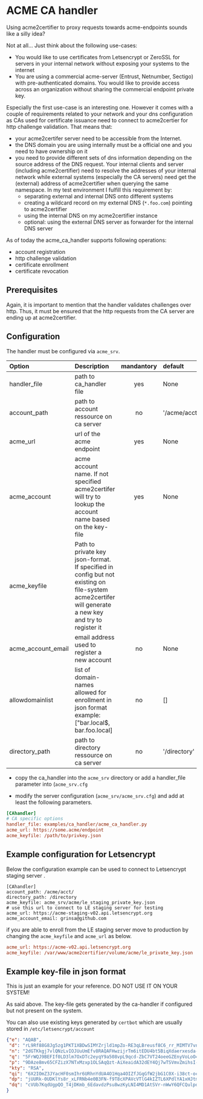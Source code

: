 <!-- markdownlint-disable  MD013 -->
<!-- wiki-title ACME CA handler -->
# ACME CA handler

Using acme2certifier to proxy requests towards acme-endpoints sounds like a silly idea?

Not at all... Just think about the following use-cases:

- You would like to use certificates from Letsencrypt or ZeroSSL for servers in your internal network without exposing your systems to the internet
- You are using a commercial acme-server (Entrust, Netnumber, Sectigo) with pre-authenticated domains. You would like to provide access across an organization without sharing the commercial endpoint private key.

Especially the first use-case is an interesting one. However it comes with a couple of requirements related to your network and your dns configuration as CAs used for certificate issuance need to connect to acme2certier for http challenge validation. That means that:

- your acme2certifer server need to be accessible from the Internet.
- the DNS domain you are using internally must be a official one and you need to have ownership on it
- you need to provide different sets of dns information depending on the source address of the DNS request. Your internal clients and server (including acme2certifier) need to resolve the addresses of your internal network while external systems (especially the CA servers) need get the (external) address of acme2certifier when querying the same namespace. In my test environment I fulfill this requirement by:
  - separating external and internal DNS onto different systems
  - creating a wildcard record on my external DNS (`*.foo.com`) pointing to acme2certifier
  - using the internal DNS on my acme2certifier instance
  - optional: using the external DNS server as forwarder for the internal DNS server

As of today the acme_ca_handler supports following operations:

- account registration
- http challenge validation
- certificate enrollment
- certificate revocation

## Prerequisites

Again, it is important to mention that the handler validates challenges over http. Thus, it must be ensured that the http requests from the CA server are ending up at acme2certifier.

## Configuration

The handler must be configured via `acme_srv`.

| Option | Description | mandantory | default |
| :------| :---------- | :--------: | :------ |
| handler_file | path to ca_handler file | yes | None |
| account_path | path to account ressource on ca server | no | '/acme/acct' |
| acme_url | url of the acme endpoint | yes | None |
| acme_account | acme account name. If not specified acme2certifer will try to lookup the account name based on the key-file | yes | None |
| acme_keyfile | Path to private key json-format. If specified in config but not existing on file-system acme2certifer will generate a new key and try to register it |
| acme_account_email | email address used to register a new account | no | None |
| allowdomainlist | list of domain-names allowed for enrollment in json format example: ["bar.local$, bar.foo.local] | no | [] |
| directory_path | path to directory ressource on ca server | no | '/directory' |

- copy the ca_handler into the `acme_srv` directory or add a handler_file parameter into (`acme_srv.cfg`

- modify the server configuration (`acme_srv/acme_srv.cfg`) and add at least the following parameters.

```cfg
[CAhandler]
# CA specific options
handler_file: examples/ca_handler/acme_ca_handler.py
acme_url: https://some.acme/endpoint
acme_keyfile: /path/to/privkey.json
```

## Example configuration for Letsencrypt

Below the configuration example can be used to connect to Letsencrypt staging server .

```config
[CAhandler]
account_path: /acme/acct/
directory_path: /directory
acme_keyfile: acme_srv/acme/le_staging_private_key.json
# use this url to connect to LE staging server for testing
acme_url: https://acme-staging-v02.api.letsencrypt.org
acme_account_email: grinsa@github.com
```

if you are able to enroll from the LE staging server move to production by changing the `acme_keyfile` and `acme_url` as below.

```cfg
acme_url: https://acme-v02.api.letsencrypt.org
acme_keyfile: /var/www/acme2certifier/volume/acme/le_private_key.json
```

## Example key-file in json format

This is just an example for your reference. DO NOT USE IT ON YOUR SYSTEM!

As said above. The key-file gets generated by the ca-handler if configured but not present on the system.

You can also use existing keys generated by `certbot` which are usually stored in `/etc/letsencrypt/account`

```json
{"e": "AQAB",
 "d": "rL9Rf88G8Jg5zg1PKT1XBDwSIMYZrjld1mpZo-RE3qLBreusf8C6_rr_MIMTV7vneJT-AOPzSJHhELeA-9A2p5458KreekqWkXmFiP7L5gAUPdiZWkDxraOzoyqQdaidxaresxd7aaWH4BENbFimhfcCT453SX7GLSF9W_RKlgWfnE-yYGpT2Wq__Rkn2zOSZ5RvSOjI_Y5dIDBi8fBS-L5p6-5MhDcjyeDH8uUko8xLZZo2T_PGzY2oWu4xrC7iPBSN6fcAlHPyFvi1GqmC1_Flniy4aRooAgOq0fwIgLuVpmZpA5KSaEGRkrIx95eR-GjwgQ",
 "n": "2dGTKkgj7vlQNzLvIOJUuUmEfv8RAQAFHwzijrTm6itEDU4bt5BiqXdaerxesda-dIMDbnTQFDmyaPSi3Gp71ZSuxiPgpv2E9wa-kc5aHnT2zaj3DeGbtKO4_5NWqyD3S2bmsL1ABj6cv2Pr2Z8RqeNBKa4jdaIdifawkdrF0wAXqlpxM8nYvKfKnsOpWyr5qw1cIXcaqq_bQS7znT-hh9ay8fdWiDAvSrJvtv6R-4hPm-iA6kuwRTpDSfreN27dr4pu8PUXw8ukxnF_qdIP0AD_r0BvpmNsHIA0HDyg9afcqUj_K42yiKhr4HHNU3Ih_SSjdtw",
 "q": "5FrWQJ9BEFIf0LD3lm7OxDTc2eyqY9a508vpL9qcd-ZbC7VT24oeeGZEnyVoLoO4n0TFUSFUSmXMI7jAkQqu_wpF-hAhSWx3NY89MwRDWCbLVnvXNk-wlbZcwp8hd10Th7iFCDCFy-y8BCemHAqO5G5NAWW6rxyZzK6KILRJ1AW8",
 "p": "9DAze8mv65CFZizX7NTxMzxp1OLSAqQzt-AiXeaidA32dEY4Qj7wTSVmvZmihsI-lV6Oyax_IWvrISijPS8xR6OxgZb8wSqdLla9sXo92my6lOcdC6GG5bGq_tQXIAfKlt23kUCmwt_WN85Ef8Fm2Ftqd5HAnyMxfaf734Zm_NDk",
 "kty": "RSA",
 "qi": "6X2IOmZ3JYacHF0smIhr6URhnYdUA4O1Hqa4OIZfJGqGfW2jbG1C0X-i38ct-oc3CBoyeEM13BmrSiipyEI0pM1pU4GezXn0TSth1cuaskcy9Z0rDBEb3Y7FL7AwG3RPgoPKVUJ9mbt1z9VESuYZgshnm2a83aduzedfye3WON8PDbOM",
 "dp": "jUURk-0UDKlYs8r_xLFRNb4e0B3FN-f9T8cXPAVcVTlG4kIZTL6XPdlYA1xHJtmD45b90sHZbOEnXNgNTaHQRXvzLQoWCyqMLPYHMRG4oYCz8CBakgxvdMyxSi4lDxNtUhiOfN4RseurCx2Lp8aO9azackaeiadfayx4ek",
 "dq": "cVUb7KqdUgpQO_T4jDKmb_6EdavdzPsu8wzKyLNI4MD1AtSVr-nWwY6QFCQulpdNM86nR0lmwadieuaxaeressdNW5RR0O0CJRTYHM_K1J88X8nKv-vBCiyd0QHFTEZngP51F-FtJg5yKeW7rUMYNAsCMOVaR7p8InelmiGgWpgU"
}
```
